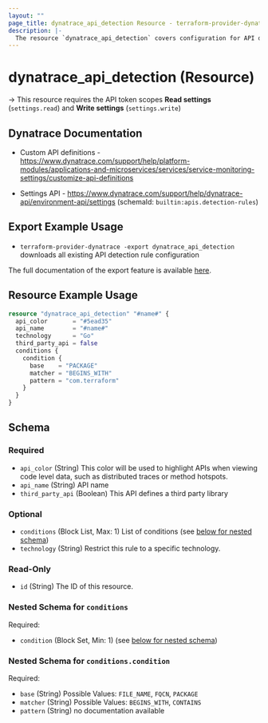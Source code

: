 ```yaml
---
layout: ""
page_title: dynatrace_api_detection Resource - terraform-provider-dynatrace"
description: |-
  The resource `dynatrace_api_detection` covers configuration for API detection rules
---
```


# dynatrace_api_detection (Resource)

-> This resource requires the API token scopes **Read settings** (`settings.read`) and **Write settings** (`settings.write`)

## Dynatrace Documentation

- Custom API definitions - https://www.dynatrace.com/support/help/platform-modules/applications-and-microservices/services/service-monitoring-settings/customize-api-definitions

- Settings API - https://www.dynatrace.com/support/help/dynatrace-api/environment-api/settings (schemaId: `builtin:apis.detection-rules`)

## Export Example Usage

- `terraform-provider-dynatrace -export dynatrace_api_detection` downloads all existing API detection rule configuration

The full documentation of the export feature is available [here](https://registry.terraform.io/providers/dynatrace-oss/dynatrace/latest/docs/guides/export-v2).

## Resource Example Usage

```terraform
resource "dynatrace_api_detection" "#name#" {
  api_color       = "#5ead35"
  api_name        = "#name#"
  technology      = "Go"
  third_party_api = false
  conditions {
    condition {
      base    = "PACKAGE"
      matcher = "BEGINS_WITH"
      pattern = "com.terraform"
    }
  }
}
```

<!-- schema generated by tfplugindocs -->
## Schema

### Required

- `api_color` (String) This color will be used to highlight APIs when viewing code level data, such as distributed traces or method hotspots.
- `api_name` (String) API name
- `third_party_api` (Boolean) This API defines a third party library

### Optional

- `conditions` (Block List, Max: 1) List of conditions (see [below for nested schema](#nestedblock--conditions))
- `technology` (String) Restrict this rule to a specific technology.

### Read-Only

- `id` (String) The ID of this resource.

<a id="nestedblock--conditions"></a>
### Nested Schema for `conditions`

Required:

- `condition` (Block Set, Min: 1) (see [below for nested schema](#nestedblock--conditions--condition))

<a id="nestedblock--conditions--condition"></a>
### Nested Schema for `conditions.condition`

Required:

- `base` (String) Possible Values: `FILE_NAME`, `FQCN`, `PACKAGE`
- `matcher` (String) Possible Values: `BEGINS_WITH`, `CONTAINS`
- `pattern` (String) no documentation available
 